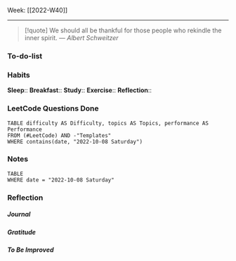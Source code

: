 Week: [[2022-W40]]
- - -
>[!quote]
> We should all be thankful for those people who rekindle the inner spirit.
> — <cite>Albert Schweitzer</cite>

### To-do-list


### Habits
**Sleep**:: 
**Breakfast**::
**Study**:: 
**Exercise**:: 
**Reflection**:: 

### LeetCode Questions Done
```dataview
TABLE difficulty AS Difficulty, topics AS Topics, performance AS Performance
FROM (#LeetCode) AND -"Templates"
WHERE contains(date, "2022-10-08 Saturday") 
```

### Notes
```dataview
TABLE
WHERE date = "2022-10-08 Saturday"
```

### Reflection
##### Journal
##### Gratitude
##### To Be Improved